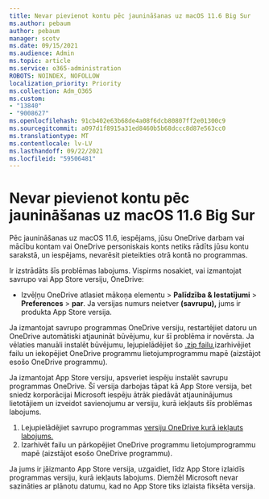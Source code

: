 ```yaml
---
title: Nevar pievienot kontu pēc jaunināšanas uz macOS 11.6 Big Sur
ms.author: pebaum
author: pebaum
manager: scotv
ms.date: 09/15/2021
ms.audience: Admin
ms.topic: article
ms.service: o365-administration
ROBOTS: NOINDEX, NOFOLLOW
localization_priority: Priority
ms.collection: Adm_O365
ms.custom:
- "13840"
- "9008627"
ms.openlocfilehash: 91cb402e63b68de4a08f6dcb80807ff2e01300c9
ms.sourcegitcommit: a097d1f8915a31ed8460b5b68dccc8d87e563cc0
ms.translationtype: MT
ms.contentlocale: lv-LV
ms.lasthandoff: 09/22/2021
ms.locfileid: "59506481"
---
```

# <a name="unable-to-add-an-account-after-upgrading-to-macos-116-big-sur"></a>Nevar pievienot kontu pēc jaunināšanas uz macOS 11.6 Big Sur

Pēc jaunināšanas uz macOS 11.6, iespējams, jūsu OneDrive darbam vai mācību kontam vai OneDrive personiskais konts netiks rādīts jūsu kontu sarakstā, un iespējams, nevarēsit pieteikties otrā kontā no programmas.

Ir izstrādāts šīs problēmas labojums. Vispirms nosakiet, vai izmantojat savrupo vai App Store versiju, OneDrive:

- Izvēļņu OneDrive atlasiet mākoņa elementu > **Palīdzība & Iestatījumi**  >  **Preferences**  >  **par**. Ja versijas numurs neietver **(savrupu),** jums ir produkta App Store versija.

Ja izmantojat savrupo programmas OneDrive versiju, restartējiet datoru un OneDrive automātiski atjaunināt būvējumu, kur šī problēma ir novērsta. Ja vēlaties manuāli instalēt būvējumu, lejupielādējiet šo [.zip failu,](https://oneclient.sfx.ms/Mac/Prod/21.170.0822.0003/OneDrive.zip)izarhivējiet failu un iekopējiet OneDrive programmu lietojumprogrammu mapē (aizstājot esošo OneDrive programmu).

Ja izmantojat App Store versiju, apsveriet iespēju instalēt savrupu programmas OneDrive. Šī versija darbojas tāpat kā App Store versija, bet sniedz korporācijai Microsoft iespēju ātrāk piedāvāt atjauninājumus lietotājiem un izveidot savienojumu ar versiju, kurā iekļauts šīs problēmas labojums.

1. Lejupielādējiet savrupo programmas [versiju OneDrive kurā iekļauts labojums.](https://oneclient.sfx.ms/Mac/Prod/21.170.0822.0003/OneDrive.zip)
2. Izarhivēt failu un pārkopējiet OneDrive programmu lietojumprogrammu mapē (aizstājot esošo OneDrive programmu).

Ja jums ir jāizmanto App Store versija, uzgaidiet, līdz App Store izlaidīs programmas versiju, kurā iekļauts labojums. Diemžēl Microsoft nevar sazināties ar plānotu datumu, kad no App Store tiks izlaista fiksēta versija.


